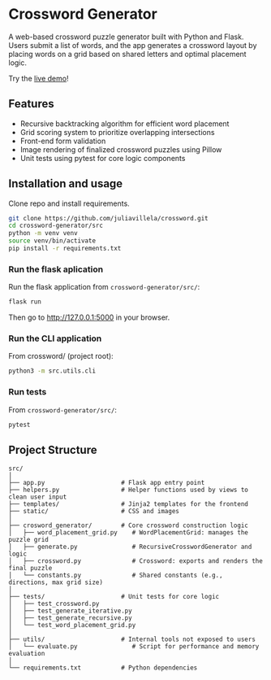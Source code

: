 # Crossword Generator

A web-based crossword puzzle generator built with Python and Flask.
Users submit a list of words, and the app generates a crossword layout by placing words on a grid based on shared letters and optimal placement logic.

Try the [live demo](https://juliavillela.pythonanywhere.com/)!

## Features

- Recursive backtracking algorithm for efficient word placement
- Grid scoring system to prioritize overlapping intersections
- Front-end form validation
- Image rendering of finalized crossword puzzles using Pillow
- Unit tests using pytest for core logic components

## Installation and usage

Clone repo and install requirements.

```bash
git clone https://github.com/juliavillela/crossword.git
cd crossword-generator/src
python -m venv venv
source venv/bin/activate
pip install -r requirements.txt
```

### Run the flask aplication
Run the flask application from `crossword-generator/src/`:
```bash
flask run
```
Then go to http://127.0.0.1:5000 in your browser.

### Run the CLI application
From crossword/ (project root):
```bash
python3 -m src.utils.cli
```

### Run tests
From `crossword-generator/src/`:
```bash
pytest
```

## Project Structure
```
src/
│
├── app.py                     # Flask app entry point
├── helpers.py                 # Helper functions used by views to clean user input
├── templates/                 # Jinja2 templates for the frontend
├── static/                    # CSS and images
│
├── crosword_generator/        # Core crossword construction logic
│   ├── word_placement_grid.py    # WordPlacementGrid: manages the puzzle grid
│   ├── generate.py               # RecursiveCrosswordGenerator and logic
│   ├── crossword.py              # Crossword: exports and renders the final puzzle
│   └── constants.py              # Shared constants (e.g., directions, max grid size)
│
├── tests/                     # Unit tests for core logic
│   ├── test_crossword.py
│   ├── test_generate_iterative.py
│   ├── test_generate_recursive.py
│   └── test_word_placement_grid.py
│
├── utils/                     # Internal tools not exposed to users
│   └── evaluate.py               # Script for performance and memory evaluation
│
└── requirements.txt           # Python dependencies
```
